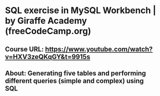 # SQL exercise in MySQL Workbench | by Giraffe Academy (freeCodeCamp.org) 
## Course URL: https://www.youtube.com/watch?v=HXV3zeQKqGY&t=9915s

## About: Generating five tables and performing different queries (simple and complex) using SQL
